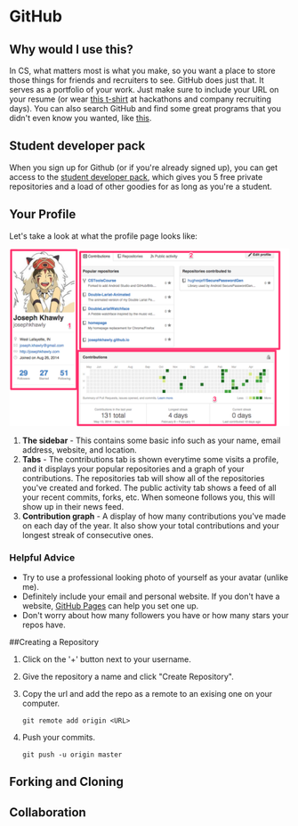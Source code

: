 # GitHub


## Why would I use this?

In CS, what matters most is what you make, so you want a place to store those things for friends and recruiters to see. GitHub does just that. It serves as a portfolio of your work. Just make sure to include your URL on your resume (or wear [this t-shirt](https://github.myshopify.com/products/github-username-shirt) at hackathons and company recruiting days). You can also search GitHub and find some great programs that you didn't even know you wanted, like [this](https://github.com/nvbn/thefuck).

## Student developer pack

When you sign up for Github (or if you're already signed up), you can get access to the [student developer pack](https://education.github.com/pack), which gives you 5 free private repositories and a load of other goodies for as long as you're a student.

## Your Profile
Let's take a look at what the profile page looks like:

![](profile.png)

1. **The sidebar** - This contains some basic info such as your name, email address, website, and location.
2. **Tabs** - The contributions tab is shown everytime some visits a profile, and it displays your popular repositories and a graph of your contributions. The repositories tab will show all of the repositories you've created and forked. The public activity tab shows a feed of all your recent commits, forks, etc. When someone follows you, this will show up in their news feed.
3. **Contribution graph** - A display of how many contributions you've made on each day of the year. It also show your total contributions and your longest streak of consecutive ones.

### Helpful Advice
- Try to use a professional looking photo of yourself as your avatar (unlike me).
- Definitely include your email and personal website. If you don't have a website, [GitHub Pages](https://pages.github.com/) can help you set one up.
- Don't worry about how many followers you have or how many stars your repos have.

##Creating a Repository
1. Click on the '+' button next to your username.
2. Give the repository a name and click "Create Repository".
3. Copy the url and add the repo as a remote to an exising one on your computer.
	
	```
	git remote add origin <URL>
	```
4. Push your commits.

 	```
 	git push -u origin master
 	```

## Forking and Cloning

## Collaboration